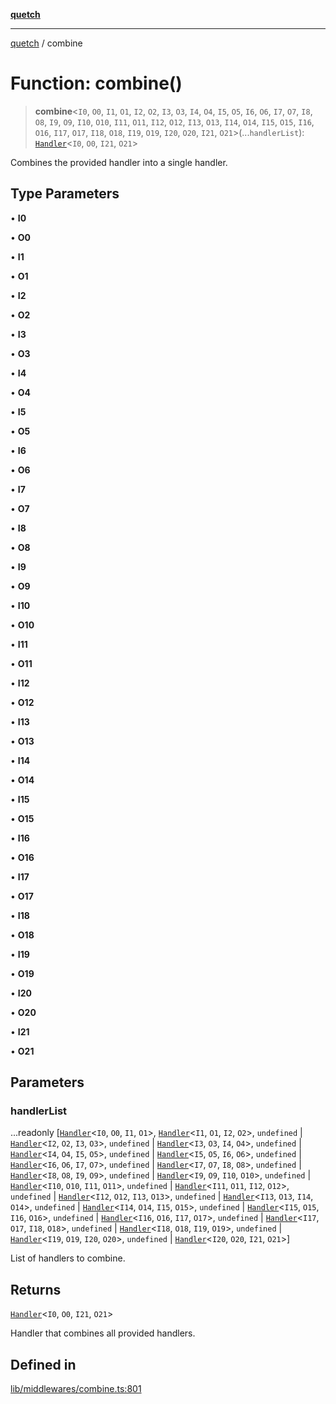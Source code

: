[**quetch**](../README.md)

***

[quetch](../README.md) / combine

# Function: combine()

> **combine**\<`I0`, `O0`, `I1`, `O1`, `I2`, `O2`, `I3`, `O3`, `I4`, `O4`, `I5`, `O5`, `I6`, `O6`, `I7`, `O7`, `I8`, `O8`, `I9`, `O9`, `I10`, `O10`, `I11`, `O11`, `I12`, `O12`, `I13`, `O13`, `I14`, `O14`, `I15`, `O15`, `I16`, `O16`, `I17`, `O17`, `I18`, `O18`, `I19`, `O19`, `I20`, `O20`, `I21`, `O21`\>(...`handlerList`): [`Handler`](../type-aliases/Handler.md)\<`I0`, `O0`, `I21`, `O21`\>

Combines the provided handler into a single handler.

## Type Parameters

• **I0**

• **O0**

• **I1**

• **O1**

• **I2**

• **O2**

• **I3**

• **O3**

• **I4**

• **O4**

• **I5**

• **O5**

• **I6**

• **O6**

• **I7**

• **O7**

• **I8**

• **O8**

• **I9**

• **O9**

• **I10**

• **O10**

• **I11**

• **O11**

• **I12**

• **O12**

• **I13**

• **O13**

• **I14**

• **O14**

• **I15**

• **O15**

• **I16**

• **O16**

• **I17**

• **O17**

• **I18**

• **O18**

• **I19**

• **O19**

• **I20**

• **O20**

• **I21**

• **O21**

## Parameters

### handlerList

...readonly [[`Handler`](../type-aliases/Handler.md)\<`I0`, `O0`, `I1`, `O1`\>, [`Handler`](../type-aliases/Handler.md)\<`I1`, `O1`, `I2`, `O2`\>, `undefined` \| [`Handler`](../type-aliases/Handler.md)\<`I2`, `O2`, `I3`, `O3`\>, `undefined` \| [`Handler`](../type-aliases/Handler.md)\<`I3`, `O3`, `I4`, `O4`\>, `undefined` \| [`Handler`](../type-aliases/Handler.md)\<`I4`, `O4`, `I5`, `O5`\>, `undefined` \| [`Handler`](../type-aliases/Handler.md)\<`I5`, `O5`, `I6`, `O6`\>, `undefined` \| [`Handler`](../type-aliases/Handler.md)\<`I6`, `O6`, `I7`, `O7`\>, `undefined` \| [`Handler`](../type-aliases/Handler.md)\<`I7`, `O7`, `I8`, `O8`\>, `undefined` \| [`Handler`](../type-aliases/Handler.md)\<`I8`, `O8`, `I9`, `O9`\>, `undefined` \| [`Handler`](../type-aliases/Handler.md)\<`I9`, `O9`, `I10`, `O10`\>, `undefined` \| [`Handler`](../type-aliases/Handler.md)\<`I10`, `O10`, `I11`, `O11`\>, `undefined` \| [`Handler`](../type-aliases/Handler.md)\<`I11`, `O11`, `I12`, `O12`\>, `undefined` \| [`Handler`](../type-aliases/Handler.md)\<`I12`, `O12`, `I13`, `O13`\>, `undefined` \| [`Handler`](../type-aliases/Handler.md)\<`I13`, `O13`, `I14`, `O14`\>, `undefined` \| [`Handler`](../type-aliases/Handler.md)\<`I14`, `O14`, `I15`, `O15`\>, `undefined` \| [`Handler`](../type-aliases/Handler.md)\<`I15`, `O15`, `I16`, `O16`\>, `undefined` \| [`Handler`](../type-aliases/Handler.md)\<`I16`, `O16`, `I17`, `O17`\>, `undefined` \| [`Handler`](../type-aliases/Handler.md)\<`I17`, `O17`, `I18`, `O18`\>, `undefined` \| [`Handler`](../type-aliases/Handler.md)\<`I18`, `O18`, `I19`, `O19`\>, `undefined` \| [`Handler`](../type-aliases/Handler.md)\<`I19`, `O19`, `I20`, `O20`\>, `undefined` \| [`Handler`](../type-aliases/Handler.md)\<`I20`, `O20`, `I21`, `O21`\>]

List of handlers to combine.

## Returns

[`Handler`](../type-aliases/Handler.md)\<`I0`, `O0`, `I21`, `O21`\>

Handler that combines all provided handlers.

## Defined in

[lib/middlewares/combine.ts:801](https://github.com/nevoland/quetch/blob/3b1cd3aac672a1a4d2ad52892d4fa09995f51627/lib/middlewares/combine.ts#L801)
